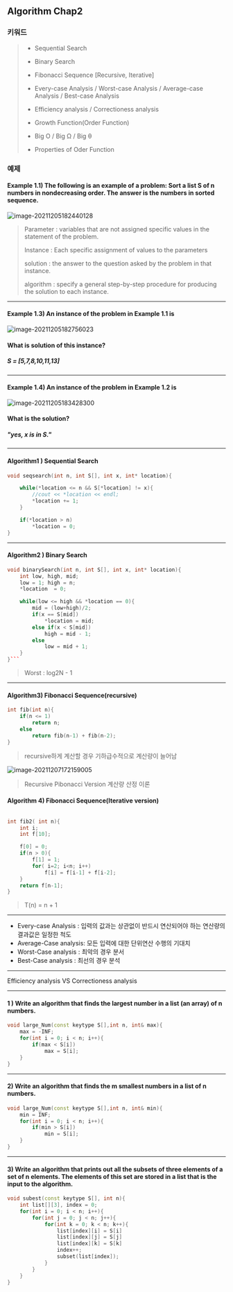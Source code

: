 ## Algorithm Chap2

### 키워드

> - Sequential Search
>
> - Binary Search
> - Fibonacci Sequence [Recursive, Iterative]
> - Every-case Analysis / Worst-case Analysis / Average-case Analysis / Best-case Analysis
> - Efficiency analysis / Correctioness analysis
> - Growth Function(Order Function)
> - Big O / Big Ω / Big θ
> - Properties of Oder Function

### 예제

#### Example 1.1) The following is an example of a problem: Sort a list S of n numbers in nondecreasing order. The answer is the numbers in sorted sequence.

![image-20211205182440128](C:\Users\js774\AppData\Roaming\Typora\typora-user-images\image-20211205182440128.png)

> Parameter : variables that are not assigned specific values in the statement of the problem.
>
> Instance : Each specific assignment of values to the parameters
>
> solution : the answer to the question asked by the problem in that instance.
>
> algorithm : specify a general step-by-step procedure for producing the solution to each instance.

---

#### Example 1.3) An instance of the problem in Example 1.1 is

![image-20211205182756023](C:\Users\js774\AppData\Roaming\Typora\typora-user-images\image-20211205182756023.png)

#### What is solution of this instance?

##### S = [5,7,8,10,11,13]

---

#### Example 1.4) An instance of the problem in Example 1.2 is 

![image-20211205183428300](C:\Users\js774\AppData\Roaming\Typora\typora-user-images\image-20211205183428300.png)

#### What is the solution?

##### "yes, x is in S."

---

#### Algorithm1 ) Sequential Search

``` c++
void seqsearch(int n, int S[], int x, int* location){

    while(*location <= n && S[*location] != x){
        //cout << *location << endl;
        *location += 1;
    }

    if(*location > n)
        *location = 0;
}
```

---

#### Algorithm2 ) Binary Search

``` C++
void binarySearch(int n, int S[], int x, int* location){
    int low, high, mid;
    low = 1; high = n;
    *location  = 0;

    while(low <= high && *location == 0){
        mid = (low+high)/2;
        if(x == S[mid])
            *location = mid;
        else if(x < S[mid])
            high = mid - 1;
        else 
            low = mid + 1;
    }
}``` 
```

> Worst : log2N - 1

---

#### Algorithm3) Fibonacci Sequence(recursive)

```c++
int fib(int n){
    if(n <= 1)
        return n;
    else
        return fib(n-1) + fib(n-2);
}
```

> recursive하게 계산할 경우 기하급수적으로 계산량이 늘어남 

![image-20211207172159005](C:\Users\js774\AppData\Roaming\Typora\typora-user-images\image-20211207172159005.png)

> Recursive Pibonacci Version 계산량 산정 이론

#### Algorithm 4) Fibonacci Sequence(Iterative version)

```c++

int fib2( int n){
    int i;
    int f[10];

    f[0] = 0;
    if(n > 0){
        f[1] = 1;
        for( i=2; i<n; i++)
            f[i] = f[i-1] + f[i-2];
    }
    return f[n-1];
}
```

> T(n) = n + 1

---

- Every-case Analysis : 입력의 값과는 상관없이 반드시 연산되어야 하는 연산량의 결과값은 일정한 척도
- Average-Case analysis: 모든 입력에 대한 단위연산 수행의 기대치
- Worst-Case analysis : 최악의 경우 분서
- Best-Case analysis : 최선의 경우 분석

---

Efficiency analysis VS Correctioness analysis

---

#### 1 ) Write an algorithm that finds the largest number in a list (an array) of n numbers.
```C++
void large_Num(const keytype S[],int n, int& max){
	max = -INF;
    for(int i = 0; i < n; i++){
        if(max < S[i])
            max = S[i];
    }
}
```

---

#### 2) Write an algorithm that finds the m smallest numbers in a list of n numbers.

```C++
void large_Num(const keytype S[],int n, int& min){
	min = INF;
    for(int i = 0; i < n; i++){
        if(min > S[i])
            min = S[i];
    }
}
```

---

#### 3) Write an algorithm that prints out all the subsets of three elements of a set of n elements. The elements of this set are stored in a list that is the input to the algorithm.

```C++
void subest(const keytype S[], int n){
    int list[][3], index = 0;
    for(int i = 0; i < n; i++){
        for(int j = 0; j < n; j++){
            for(int k = 0; k < n; k++){
                list[index][i] = S[i]
                list[index][j] = S[j]
                list[index][k] = S[k]
                index++;
                subset(list[index]);
            }
        }
    }            
}
```

